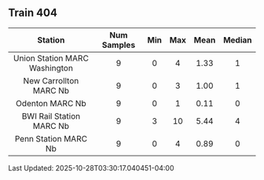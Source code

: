 ## Train 404

| Station | Num Samples | Min | Max | Mean | Median |
| :-----: | :---------: | :-: | :-: | :--: | :----: |
| Union Station MARC Washington | 9 | 0 | 4 | 1.33 | 1 |
| New Carrollton MARC Nb | 9 | 0 | 3 | 1.00 | 1 |
| Odenton MARC Nb | 9 | 0 | 1 | 0.11 | 0 |
| BWI Rail Station MARC Nb | 9 | 3 | 10 | 5.44 | 4 |
| Penn Station MARC Nb | 9 | 0 | 4 | 0.89 | 0 |


Last Updated: 2025-10-28T03:30:17.040451-04:00